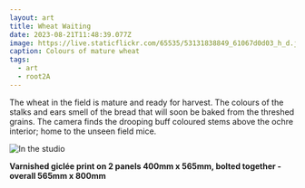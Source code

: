 ```yaml
---
layout: art
title: Wheat Waiting
date: 2023-08-21T11:48:39.077Z
image: https://live.staticflickr.com/65535/53131838849_61067d0d03_h_d.jpg
caption: Colours of mature wheat
tags:
  - art
  - root2A
---
```

The wheat in the field is mature and ready for harvest. The colours of the stalks and ears smell of the bread that will soon be baked from the threshed grains. The camera finds the drooping buff coloured stems above the ochre interior; home to the unseen field mice.

![In the studio](https://live.staticflickr.com/65535/53867153154_f100b9acbc_h_d.jpg "In the studio")

**Varnished giclée print on 2 panels 400mm x 565mm, bolted together - overall 565mm x 800mm**
